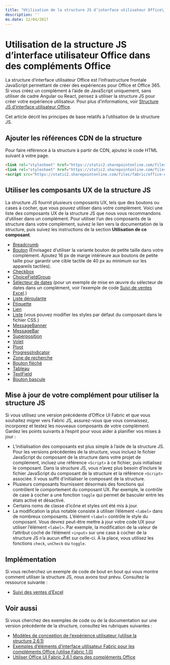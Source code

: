 ```yaml
---
title: "Utilisation de la structure JS d’interface utilisateur Office\_dans des compléments\_Office"
description: ''
ms.date: 12/04/2017
---
```


# <a name="use-office-ui-fabric-js-in-office-add-ins"></a>Utilisation de la structure JS d’interface utilisateur Office dans des compléments Office

La structure d’interface utilisateur Office est l’infrastructure frontale JavaScript permettant de créer des expériences pour Office et Office 365. Si vous créez un complément à l’aide de JavaScript uniquement, sans utiliser de cadre Angular ou React, pensez à utiliser la structure JS pour créer votre expérience utilisateur. Pour plus d’informations, voir [Structure JS d’interface utilisateur Office](https://dev.office.com/fabric-js).

Cet article décrit les principes de base relatifs à l’utilisation de la structure JS.  

## <a name="add-the-fabric-cdn-references"></a>Ajouter les références CDN de la structure
Pour faire référence à la structure à partir de CDN, ajoutez le code HTML suivant à votre page.

```html
<link rel="stylesheet" href="https://static2.sharepointonline.com/files/fabric/office-ui-fabric-js/1.4.0/css/fabric.min.css">
<link rel="stylesheet" href="https://static2.sharepointonline.com/files/fabric/office-ui-fabric-js/1.4.0/css/fabric.components.min.css">
<script src="https://static2.sharepointonline.com/files/fabric/office-ui-fabric-js/1.4.0/js/fabric.min.js"></script>
```

## <a name="use-fabric-js-ux-components"></a>Utiliser les composants UX de la structure JS

La structure JS fournit plusieurs composants UX, tels que des boutons ou cases à cocher, que vous pouvez utiliser dans votre complément. Voici une liste des composants UX de la structure JS que nous vous recommandons d’utiliser dans un complément. Pour utiliser l’un des composants de la structure dans votre complément, suivez le lien vers la documentation de la structure, puis suivez les instructions de la section **Utilisation de ce composant**. 

- [Breadcrumb](https://dev.office.com/fabric-js/Components/Breadcrumb/Breadcrumb.html)
- [Bouton](https://dev.office.com/fabric-js/Components/Button/Button.html) (Envisagez d’utiliser la variante bouton de petite taille dans votre complément. Ajoutez 16 px de marge intérieure aux boutons de petite taille pour garantir une cible tactile de 40 px au minimum sur les appareils tactiles).
- [Checkbox](https://dev.office.com/fabric-js/Components/CheckBox/CheckBox.html)
- [ChoiceFieldGroup](https://dev.office.com/fabric-js/Components/ChoiceFieldGroup/ChoiceFieldGroup.html)
- [Sélecteur de dates](https://dev.office.com/fabric-js/Components/DatePicker/DatePicker.html) (pour un exemple de mise en œuvre du sélecteur de dates dans un complément, voir l’exemple de code [Suivi de ventes Excel](https://github.com/OfficeDev/Excel-Add-in-JavaScript-SalesTracker).)
- [Liste déroulante](https://dev.office.com/fabric-js/Components/Dropdown/Dropdown.html)
- [Étiquette](https://dev.office.com/fabric-js/Components/Label/Label.html)
- [Lien](https://dev.office.com/fabric-js/Components/Link/Link.html)
- [Liste](https://dev.office.com/fabric-js/Components/List/List.html) (vous pouvez modifier les styles par défaut du composant dans le fichier CSS.)
- [MessageBanner](https://dev.office.com/fabric-js/Components/MessageBanner/MessageBanner.html)
- [MessageBar](https://dev.office.com/fabric-js/Components/MessageBar/MessageBar.html)
- [Superposition](https://dev.office.com/fabric-js/Components/Overlay/Overlay.html)
- [Volet](https://dev.office.com/fabric-js/Components/Panel/Panel.html)
- [Pivot](https://dev.office.com/fabric-js/Components/Pivot/Pivot.html)
- [ProgressIndicator](https://dev.office.com/fabric-js/Components/ProgressIndicator/ProgressIndicator.html)
- [Zone de recherche](https://dev.office.com/fabric-js/Components/SearchBox/SearchBox.html)
- [Bouton fléché](https://dev.office.com/fabric-js/Components/Spinner/Spinner.html)
- [Tableau](https://dev.office.com/fabric-js/Components/Table/Table.html)
- [TextField](https://dev.office.com/fabric-js/Components/TextField/TextField.html)
- [Bouton bascule](https://dev.office.com/fabric-js/Components/Toggle/Toggle.html)
   
## <a name="updating-your-add-in-to-use-fabric-js"></a>Mise à jour de votre complément pour utiliser la structure JS
Si vous utilisez une version précédente d’Office UI Fabric et que vous souhaitez migrer vers Fabric JS, assurez-vous que vous connaissez, incorporez et testez les nouveaux composants de votre complément. Gardez les points suivants à l’esprit pour vous aider à planifier vos mises à jour :

- L’initialisation des composants est plus simple à l’aide de la structure JS. Pour les versions précédentes de la structure, vous incluez le fichier JavaScript du composant de la structure dans votre projet de complément, incluez une référence `<Script>` à ce fichier, puis initialisez le composant. Dans la structure JS, vous n’avez plus besoin d’inclure le fichier JavaScript du composant de la structure et la référence `<Script>` associée. Il vous suffit d’initialiser le composant de la structure.   
- Plusieurs composants fournissent désormais des fonctions qui contrôlent le comportement du composant UX. Par exemple, le contrôle de case à cocher a une fonction `toggle` qui permet de basculer entre les états activé et désactivé. 
- Certains noms de classe d’icône et styles ont été mis à jour.
- La modification la plus notable consiste à utiliser l’élément `<label>` dans de nombreux composants. L’élément `<label>` contrôle le style du composant. Vous devrez peut-être mettre à jour votre code UX pour utiliser l’élément `<label>`. Par exemple, la modification de la valeur de l’attribut coché de l’élément `<input>` sur une case à cocher de la structure JS n’a aucun effet sur celle-ci. À la place, vous utilisez les fonctions `check`, `unCheck` ou `toggle`.   

## <a name="implementation"></a>Implémentation
Si vous recherchez un exemple de code de bout en bout qui vous montre comment utiliser la structure JS, nous avons tout prévu. Consultez la ressource suivante :

- [Suivi des ventes d’Excel](https://github.com/OfficeDev/Excel-Add-in-JavaScript-SalesTracker) 

## <a name="see-also"></a>Voir aussi
Si vous cherchez des exemples de code ou de la documentation sur une version précédente de la structure, consultez les rubriques suivantes :

- [Modèles de conception de l’expérience utilisateur (utilise la structure 2.6.1)](https://github.com/OfficeDev/Office-Add-in-UX-Design-Patterns-Code) 
- [Exemples d’éléments d’interface utilisateur Fabric pour les compléments Office (utilise Fabric 1.0)](https://github.com/OfficeDev/Office-Add-in-Fabric-UI-Sample) 
- [Utiliser Office UI Fabric 2.6.1 dans des compléments Office](ui-elements/using-office-ui-fabric.md)
 

